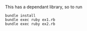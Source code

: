 This has a dependant library, so to run

```shell
bundle install
bundle exec ruby ex1.rb
bundle exec ruby ex2.rb
```
